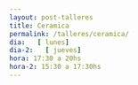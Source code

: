 ```yaml
---
layout: post-talleres
title: Ceramica
permalink: /talleres/ceramica/
dia:   [ lunes]
dia-2:   [ jueves]
hora: 17:30 a 20hs
hora-2: 15:30 a 17:30hs
---
```

